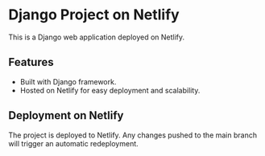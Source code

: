 # Django Project on Netlify

This is a Django web application deployed on Netlify.

## Features

- Built with Django framework.
- Hosted on Netlify for easy deployment and scalability.

## Deployment on Netlify

The project is deployed to Netlify. Any changes pushed to the main branch will trigger an automatic redeployment.





